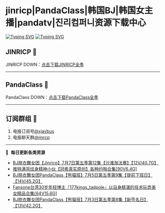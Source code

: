 # jinricp|PandaClass|韩国BJ|韩国女主播|pandatv|진리컴퍼니资源下载中心   
[![Typing SVG](https://readme-typing-svg.herokuapp.com?font=Fira+Code&pause=1000&center=true&vCenter=true&random=true&width=435&lines=所有链接都需要翻墙访问)](https://jinri-cp.neocities.org/free.html)
[![Typing SVG](https://readme-typing-svg.herokuapp.com?font=Fira+Code&pause=1000&center=true&vCenter=true&random=true&width=435&lines=点击进入福利资源下载中心)](https://pandaclass.neocities.org/)
## JINRICP 👋   
JINRICP DOWN：[点击下载JINRICP全季](https://mypikpak.com/s/VODz7HXQoqcX0UrvaXfDtFoPo1)
****
## PandaClass 💯   
PandaClass DOWN：[点击下载PandaClass全季](https://mypikpak.com/s/VOKOTZkoEnkyvCnELVSquM97o1)   
****
## 订阅群组 🔞
1. 电报订阅号[@xjavbus](https://t.me/xjavbus)
2. 电报聊天群[@jinrcp](https://t.me/jinrcp)
**** 
📕 &nbsp;**每日更新各类资源**
<!-- BLOG-POST-LIST:START -->
- [BJ脱衣舞女团【Jinricp】7月7日第五季第12集【沙滩淘汰赛】【12V/40.7G】](https://fuli.rulel.com/439.html)
- [推特满背纹身精神小伙【冠希真实原创】各种约啪合集[90V6.4G]](https://fuli.rulel.com/438.html)
- [BJ脱衣舞女团PandaClass【熊猫班】7月5日第五季第9集【提前下班日】【14V/45.2G】](https://fuli.rulel.com/436.html)
- [Fansone台湾30岁年轻博主『177kings_tadpole』以自身精湛的技术玩弄美女精品合集[64V15.6G]](https://fuli.rulel.com/435.html)
- [BJ脱衣舞女团PandaClass【熊猫班】7月3日第五季第8集【新签名日】【13V/42.2G】](https://fuli.rulel.com/434.html)
<!-- BLOG-POST-LIST:END -->
